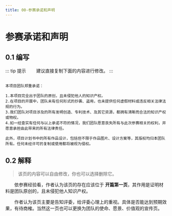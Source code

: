 ```yaml
---
title: 00-参赛承诺和声明
---
```

# 参赛承诺和声明

## 0.1 编写

::: tip 提示
&emsp;&emsp;建议直接复制下面的内容进行修改。
:::

```

本项目团队郑重承诺：

1.本项目完全出于团队的原创，且未侵犯他人的知识产权。
2.在项目的开展中，团队未有任何形式的抄袭、盗用，也未提供任何虚假材料或违反相关法律法规的行为。
3.我们团队对项目涉及的所有发明创造、专利技术、及其它资源，都拥有清晰而合法的知识产权或物权。
4.如一经查实有任何与以上承诺不符的情况，我们团队愿意丧失所有与此次参赛相关的权利，并愿意承担由此带来的所有法律责任。

此外，项目计划书中的所有作品设计，包括但不限于作品图片、设计方案等，其版权均归本团队所有。任何未经许可的复制或使用都将被视为侵权。

```

## 0.2 解释

> 该页的内容可以自由修改，你也可以选择删除它。

&emsp;&emsp;依参赛经验看，作者认为该页的存在应该位于 **开篇第一页**，其作用是证明材料是团队原创的，且未侵犯他人知识产权。

&emsp;&emsp;作者认为该页主要是告知评委，给评委心理上的重视。具体是否能达到预期效果，有待商榷。当然这一页也可以更换为团队的使命、愿景、价值观的宣传页。


